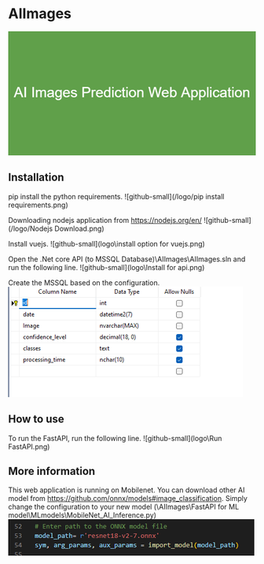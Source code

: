 # AIImages

![github-small](/logo/AI_Images_Prediction_Web_Application.png)

## Installation

pip install the python requirements.
![github-small](/logo/pip install requirements.png)

Downloading nodejs application from https://nodejs.org/en/
![github-small](/logo/Nodejs Download.png)

Install vuejs.
![github-small](logo\install option for vuejs.png)

Open the \.Net core API (to MSSQL Database)\AIImages\AIImages.sln and run the following line.
![github-small](logo\Install for api.png)

Create the MSSQL based on the configuration.
![github-small](logo\tablename.png)

## How to use

To run the FastAPI, run the following line.
![github-small](logo\Run FastAPI.png)

## More information

This web application is running on Mobilenet.
You can download other AI model from https://github.com/onnx/models#image_classification.
Simply change the configuration to your new model (\AIImages\FastAPI for ML model\MLmodels\MobileNet_AI_Inference.py)
![github-small](logo\modelNameChange.png)
